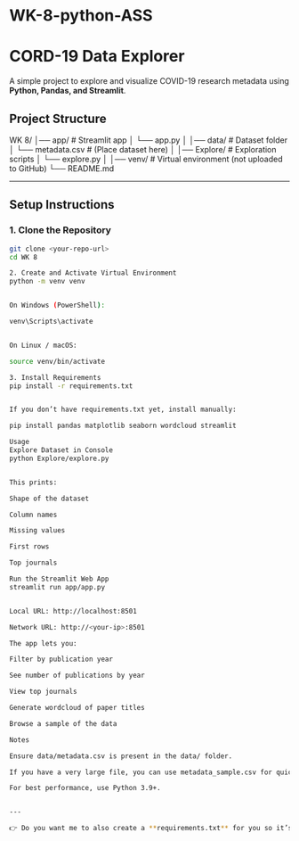 # WK-8-python-ASS

# CORD-19 Data Explorer

A simple project to explore and visualize COVID-19 research metadata using **Python, Pandas, and Streamlit**.

## Project Structure

WK 8/
│── app/ # Streamlit app
│ └── app.py
│
│── data/ # Dataset folder
│ └── metadata.csv # (Place dataset here)
│
│── Explore/ # Exploration scripts
│ └── explore.py
│
│── venv/ # Virtual environment (not uploaded to GitHub)
└── README.md

---

## Setup Instructions

### 1. Clone the Repository
```bash
git clone <your-repo-url>
cd WK 8

2. Create and Activate Virtual Environment
python -m venv venv


On Windows (PowerShell):

venv\Scripts\activate


On Linux / macOS:

source venv/bin/activate

3. Install Requirements
pip install -r requirements.txt


If you don’t have requirements.txt yet, install manually:

pip install pandas matplotlib seaborn wordcloud streamlit

Usage
Explore Dataset in Console
python Explore/explore.py


This prints:

Shape of the dataset

Column names

Missing values

First rows

Top journals

Run the Streamlit Web App
streamlit run app/app.py


Local URL: http://localhost:8501

Network URL: http://<your-ip>:8501

The app lets you:

Filter by publication year

See number of publications by year

View top journals

Generate wordcloud of paper titles

Browse a sample of the data

Notes

Ensure data/metadata.csv is present in the data/ folder.

If you have a very large file, you can use metadata_sample.csv for quicker testing.

For best performance, use Python 3.9+.


---

👉 Do you want me to also create a **requirements.txt** for you so it’s easier to install everything in one go?
